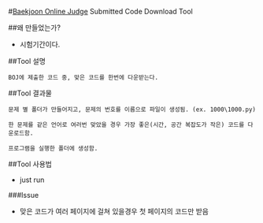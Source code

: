 #[Baekjoon Online Judge](http://www.acmicpc.net/) Submitted Code Download Tool

##왜 만들었는가?

- 시험기간이다.

##Tool 설명
    
    BOJ에 제출한 코드 중, 맞은 코드를 한번에 다운받는다.

##Tool 결과물

    문제 별 폴더가 만들어지고, 문제의 번호를 이름으로 파일이 생성됨. (ex. 1000\1000.py)
    
    한 문제를 같은 언어로 여러번 맞았을 경우 가장 좋은(시간, 공간 복잡도가 작은) 코드를 다운로드함.
    
    프로그램을 실행한 폴더에 생성함.

##Tool 사용법

- just run
	
###Issue

- 맞은 코드가 여러 페이지에 걸쳐 있을경우 첫 페이지의 코드만 받음